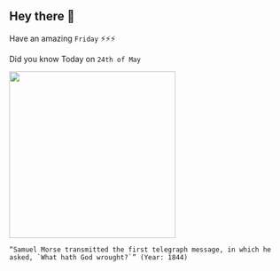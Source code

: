 ## Hey there 👋
Have an amazing `Friday` ⚡⚡⚡

Did you know Today on `24th of May`
 
 [<img src="https://upload.wikimedia.org/wikipedia/commons/2/27/The_first_telegram._Professor_Samuel_Morse_sending_the_despatch_as_dictated_by_Miss_Annie_Ellsworth.jpg" width="300" />](http://www.americaslibrary.gov/jb/reform/jb_reform_morsecod_1.html#:~:text=Sent%20by%20inventor%20Samuel%20F.B.,young%20daughter%20of%20a%20friend.) 
 ```
“Samuel Morse transmitted the first telegraph message, in which he asked, `What hath God wrought?`” (Year: 1844)
```
